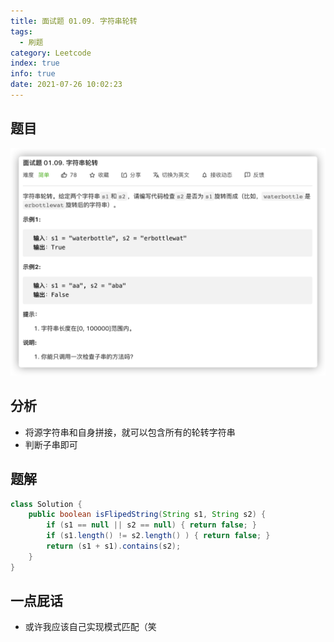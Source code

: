 ```yaml
---
title: 面试题 01.09. 字符串轮转
tags:
  - 刷题
category: Leetcode
index: true
info: true
date: 2021-07-26 10:02:23
---
```


<!-- more -->

## 题目

![image-20210726100245312](https://raw.githubusercontent.com/C1EYE/figureBed/main/img/20210726100245.png)

## 分析

- 将源字符串和自身拼接，就可以包含所有的轮转字符串
- 判断子串即可

## 题解

```java
class Solution {
    public boolean isFlipedString(String s1, String s2) {
		if (s1 == null || s2 == null) { return false; }
		if (s1.length() != s2.length() ) { return false; }
		return (s1 + s1).contains(s2);
    }
}
```

## 一点屁话

- 或许我应该自己实现模式匹配（笑

